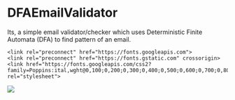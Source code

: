 # DFAEmailValidator
 Its, a simple email validator/checker which uses Deterministic Finite Automata (DFA) to find pattern of an email.

<!DOCTYPE html>
<html lang="en">
<head>
    <meta charset="UTF-8">
    <meta name="viewport" content="width=device-width, initial-scale=1.0">
    <title>Email Validation</title>

    <link rel="preconnect" href="https://fonts.googleapis.com">
    <link rel="preconnect" href="https://fonts.gstatic.com" crossorigin>
    <link href="https://fonts.googleapis.com/css2?   
    family=Poppins:ital,wght@0,100;0,200;0,300;0,400;0,500;0,600;0,700;0,800;0,900;1,100;1,200;1,300;1,400;1,500;1,600;1,700;1,800;1,900&display=swap" rel="stylesheet">

</head>

<body>
 <image src="https://upload.wikimedia.org/wikipedia/en/thumb/7/73/Lockwood_and_Co_poster.jpg/220px-Lockwood_and_Co_poster.jpg"></image>
</body>

</html>
